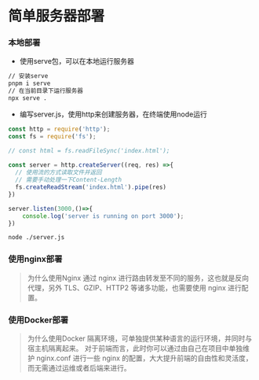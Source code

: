 # 简单服务器部署

### 本地部署

- 使用serve包，可以在本地运行服务器
```bash
// 安装serve
pnpm i serve
// 在当前目录下运行服务器
npx serve .
```
- 编写server.js，使用http来创建服务器，在终端使用node运行

```js
const http = require('http');
const fs = require('fs');

// const html = fs.readFileSync('index.html');
 
const server = http.createServer((req, res) =>{
  // 使用流的方式读取文件并返回
  // 需要手动处理一下Content-Length
  fs.createReadStream('index.html').pipe(res)
})

server.listen(3000,()=>{
    console.log('server is running on port 3000');
})
```

```bash
node ./server.js
```

### 使用nginx部署

> 为什么使用Nginx
> 通过 nginx 进行路由转发至不同的服务，这也就是反向代理，另外 TLS、GZIP、HTTP2 等诸多功能，也需要使用 nginx 进行配置。

### 使用Docker部署

> 为什么使用Docker
> 隔离环境，可单独提供某种语言的运行环境，并同时与宿主机隔离起来。
> 对于前端而言，此时你可以通过由自己在项目中单独维护 nginx.conf 进行一些 nginx 的配置，大大提升前端的自由性和灵活度，而无需通过运维或者后端来进行。


